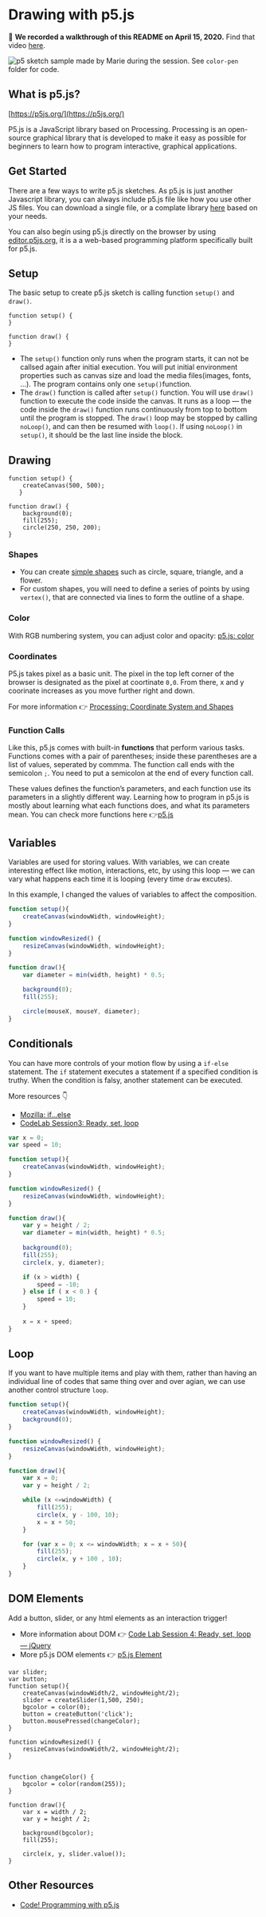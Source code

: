 # Drawing with p5.js

🎥 **We recorded a walkthrough of this README on April 15, 2020.** Find that video [here](https://drive.google.com/file/d/1eSo_13KC1S-TS-9Xqc2aQ69QYbsvkC35/view?usp=sharing).

![p5 sketch sample made by Marie during the session](images/session-07-result.gif). See `color-pen` folder for code.

## What is p5.js?

[https://p5js.org/](https://p5js.org/)

P5.js is a JavaScript library based on Processing. Processing is an open-source graphical library that is developed to make it easy as possible for beginners to learn how to program interactive, graphical applications.


## Get Started
There are a few ways to write p5.js sketches. As p5.js is just another Javascript library, you can always include p5.js file like how you use other JS files. You can download a single file, or a complate library [here](https://p5js.org/download/) based on your needs.

You can also begin using p5.js directly on the browser by using [editor.p5js.org](https://editor.p5js.org/), it is a a web-based programming platform specifically built for p5.js. 


## Setup
The basic setup to create p5.js sketch is calling function `setup()` and `draw()`.

```
function setup() {
}

function draw() {
}
```

- The `setup()` function only runs when the program starts, it can not be callsed again after initial execution. You will put initial environment properties such as canvas size and load the media files(images, fonts, ...). The program contains only one `setup()`function. 
- The `draw()` function is called after `setup()` function. You will use `draw()` function to execute the code inside the canvas. It runs as a loop — the code inside the `draw()` function runs continuously from top to bottom until the program is stopped. The `draw()` loop may be stopped by calling `noLoop()`, and can then be resumed with `loop()`. If using `noLoop()` in `setup()`, it should be the last line inside the block. 



## Drawing

```
function setup() {
    createCanvas(500, 500); 
   } 
   
function draw() {
    background(0);
    fill(255);    
    circle(250, 250, 200);
}
```

### Shapes
- You can create [simple shapes](https://p5js.org/examples/hello-p5-simple-shapes.html) such as circle, square, triangle, and a flower. 
- For custom shapes, you will need to define a series of points by using `vertex()`, that are connected via lines to form the outline of a shape.

### Color
With RGB numbering system, you can adjust color and opacity: [p5.js: color](https://p5js.org/learn/color.html)


### Coordinates
P5.js takes pixel as a basic unit. The pixel in the top left corner of the browser is designated as the pixel at coortinate `0,0`. From there, x and y coorinate increases as you move further right and down.  

For more information 👉 [Processing: Coordinate System and Shapes](https://processing.org/tutorials/drawing/) 

### Function Calls 
Like this, p5.js comes with built-in **functions** that perform various tasks. Functions comes with a pair of parentheses; inside these parentheses are a list of values, seperated by commma. The function call ends with the semicolon `;`. You need to put a semicolon at the end of every function call.

These values defines the function’s parameters, and each function use its parameters in a slightly different way. Learning how to program in p5.js is mostly about learning what each functions does, and what its parameters mean. You can check more functions here 👉[p5.js](https://p5js.org/reference/)


## Variables

Variables are used for storing values. With variables, we can create interesting effect like motion, interactions, etc, by using this loop — we can vary what happens each time it is looping (every time `draw` excutes).

In this example, I changed the values of variables to affect the composition. 

```js
function setup(){
    createCanvas(windowWidth, windowHeight);
}

function windowResized() {
    resizeCanvas(windowWidth, windowHeight);
}

function draw(){
    var diameter = min(width, height) * 0.5;

    background(0);
    fill(255);  

    circle(mouseX, mouseY, diameter);    
}
```


## Conditionals
You can have more controls of your motion flow by using a `if-else` statement. The `if` statement executes a statement if a specified condition is truthy. When the condition is falsy, another statement can be executed.

More resources 👇
- [Mozilla: if...else](https://developer.mozilla.org/en-US/docs/Web/JavaScript/Reference/Statements/if...else) 
- [CodeLab Session3: Ready, set, loop](https://drive.google.com/open?id=1Sj5Cb_e4d3axEdMtFBGxQj-OiRFIZie4Om1kbvo5fjk)

```js
var x = 0;
var speed = 10;

function setup(){
	createCanvas(windowWidth, windowHeight);
}

function windowResized() {
	resizeCanvas(windowWidth, windowHeight);
}

function draw(){
	var y = height / 2;
	var diameter = min(width, height) * 0.5;
	
	background(0);
	fill(255);  
	circle(x, y, diameter);

	if (x > width) {
		speed = -10;
	} else if ( x < 0 ) {
		speed = 10;
	}
	
	x = x + speed;
}
```

## Loop

If you want to have multiple items and play with them, rather than having an individual line of codes that same thing over and over agian, we can use another control structure `loop`. 

```js
function setup(){
    createCanvas(windowWidth, windowHeight);
    background(0); 
}

function windowResized() {
    resizeCanvas(windowWidth, windowHeight);
}

function draw(){
    var x = 0;
    var y = height / 2;

    while (x <=windowWidth) {
        fill(255); 
        circle(x, y - 100, 10);
        x = x + 50;
    }

    for (var x = 0; x <= windowWidth; x = x + 50){
        fill(255); 
        circle(x, y + 100 , 10);
    }
}
```

## DOM Elements

Add a button, slider, or any html elements as an interaction trigger!

- More information about DOM 👉 [Code Lab Session 4: Ready, set, loop — jQuery](https://github.com/RISD-Code-Lab/cl-spring2020/tree/master/session-04)
- More p5.js DOM elements 👉 [p5.js Element](https://p5js.org/reference/#/p5.Element)

```
var slider; 
var button;
function setup(){
    createCanvas(windowWidth/2, windowHeight/2);
    slider = createSlider(1,500, 250);
    bgcolor = color(0);
    button = createButton('click');
    button.mousePressed(changeColor);
}

function windowResized() {
    resizeCanvas(windowWidth/2, windowHeight/2);
}


function changeColor() {
    bgcolor = color(random(255));
}

function draw(){
    var x = width / 2;
    var y = height / 2;

    background(bgcolor);    
    fill(255);  

    circle(x, y, slider.value());
}
```

## Other Resources
- [Code! Programming with p5.js](https://www.youtube.com/playlist?list=PLRqwX-V7Uu6Zy51Q-x9tMWIv9cueOFTFA)


